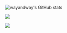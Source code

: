 ![wayandway's GitHub stats](https://github-readme-stats.vercel.app/api?username=wayandway&show_icons=true&theme=dark)   

<img src="http://mazandi.herokuapp.com/api?handle=(wayandway)&theme=warm"/>

<a href="https://hits.seeyoufarm.com"><img src="https://hits.seeyoufarm.com/api/count/incr/badge.svg?url=https%3A%2F%2Fgithub.com%2Fgjbae1212%2Fwayandway&count_bg=%23FFFFFF&title_bg=%23FFFFFF&icon=&icon_color=%23E7E7E7&title=hits&edge_flat=false"/></a>
